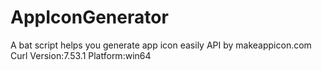 # AppIconGenerator
A bat script helps you generate app icon easily
API by makeappicon.com
Curl Version:7.53.1
Platform:win64
